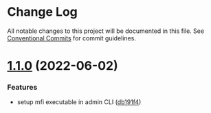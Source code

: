 # Change Log

All notable changes to this project will be documented in this file.
See [Conventional Commits](https://conventionalcommits.org) for commit guidelines.

# [1.1.0](https://github.com/mrgnlabs/marginfi-sdk/compare/@mrgnlabs/admin-cli@1.0.1...@mrgnlabs/admin-cli@1.1.0) (2022-06-02)


### Features

* setup mfi executable in admin CLI ([db191f4](https://github.com/mrgnlabs/marginfi-sdk/commit/db191f4ef586dae47f2aea7c7c046f1eb6b989e2))

